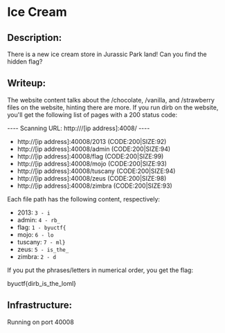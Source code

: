 # Ice Cream

## Description:
There is a new ice cream store in Jurassic Park land! Can you find the hidden flag?

## Writeup:

The website content talks about the /chocolate, /vanilla, and /strawberry files on the website, hinting there are more. If you run dirb on the website, you'll get the following list of pages with a 200 status code:

---- Scanning URL: http:///[ip address]:4008/ ----
* http://[ip address]:40008/2013 (CODE:200|SIZE:92)                            
* http://[ip address]:40008/admin (CODE:200|SIZE:94)                           
* http://[ip address]:40008/flag (CODE:200|SIZE:99)                            
* http://[ip address]:40008/mojo (CODE:200|SIZE:93)                            
* http://[ip address]:40008/tuscany (CODE:200|SIZE:94)                         
* http://[ip address]:40008/zeus (CODE:200|SIZE:98)                            
* http://[ip address]:40008/zimbra (CODE:200|SIZE:93) 

Each file path has the following content, respectively:

* 2013: `3 - i`
* admin: `4 - rb_`
* flag: `1 - byuctf{`
* mojo: `6 - lo`
* tuscany: `7 - ml}`
* zeus: `5 - is_the_`
* zimbra: `2 - d`

If you put the phrases/letters in numerical order, you get the flag:

byuctf{dirb_is_the_loml}

## Infrastructure:

Running on port 40008
